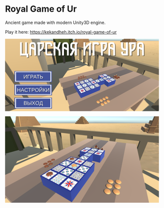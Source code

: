# Royal Game of Ur
Ancient game made with modern Unity3D engine.

Play it here: https://kekandheh.itch.io/royal-game-of-ur

![Alt-текст](https://github.com/NikitaMochalov/Media-for-Readme/blob/main/Screenshots/1.png "1")

![Alt-текст](https://github.com/NikitaMochalov/Media-for-Readme/blob/main/Screenshots/3.png "3")


